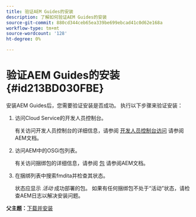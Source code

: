 ```yaml
---
title: 验证AEM Guides的安装
description: 了解如何验证AEM Guides的安装
source-git-commit: 880cd344ceb65ea339be699ebcad41c0d62e168a
workflow-type: tm+mt
source-wordcount: '128'
ht-degree: 0%

---
```


# 验证AEM Guides的安装 {#id213BD030FBE}

安装AEM Guides后，您需要验证安装是否成功。 执行以下步骤来验证安装：

1. 访问Cloud Service的开发人员控制台。

   有关访问开发人员控制台的详细信息，请参阅 [开发人员控制台访问](https://experienceleague.adobe.com/docs/experience-manager-learn/cloud-service/debugging/debugging-aem-as-a-cloud-service/developer-console.html) 请参阅AEM文档。

1. 访问AEM中的OSGi包列表。

   有关访问捆绑包的详细信息，请参阅 [包](https://experienceleague.adobe.com/docs/experience-manager-learn/cloud-service/debugging/debugging-aem-as-a-cloud-service/developer-console.html?lang=en#bundles) 请参阅AEM文档。

1. 在捆绑列表中搜索fmdita并检查其状态。

   状态应显示 *活动* 成功部署的包。 如果有任何捆绑包不处于“活动”状态，请检查AEM日志以解决安装问题。


**父主题：**[&#x200B;下载并安装](download-install.md)
